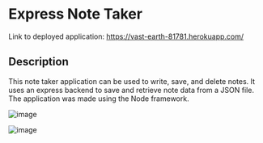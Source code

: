 # Express Note Taker

Link to deployed application: https://vast-earth-81781.herokuapp.com/

## Description

This note taker application can be used to write, save, and delete notes. It uses an express backend to save and retrieve note data from a JSON file. The application was made using the Node framework.

![image](https://user-images.githubusercontent.com/60428536/81294923-ecd23900-90b2-11ea-93df-716c5b161dd6.png)

![image](https://user-images.githubusercontent.com/60428536/81295027-1f7c3180-90b3-11ea-83fd-44055d6fe23d.png)




